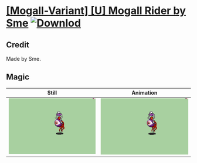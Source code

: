 # [\[Mogall-Variant\] \[U\] Mogall Rider by Sme](./) [![Downlod](https://img.shields.io/badge/Download--red?style=social&logo=github)](https://minhaskamal.github.io/DownGit/#/home?url=https://github.com/Klokinator/FE-Repo/tree/main/Battle%20Animations%2FMonsters%20-%20Basic%20Types%2F%5BMogall-Variant%5D%20%5BU%5D%20Mogall%20Rider%20by%20Sme%2F6.%20Magic)

## Credit

Made by Sme.

## Magic

| Still | Animation |
| :---: | :-------: |
| ![Magic still](./Magic_000.png) | ![Magic animation](./Magic.gif) |
